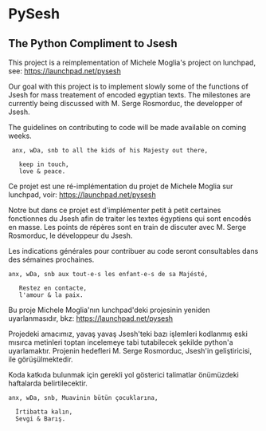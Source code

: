 # PySesh
The Python Compliment to Jsesh
--------
This project is a reimplementation of Michele Moglia's project on lunchpad, see: https://launchpad.net/pysesh
    
  Our goal with this project is to implement slowly some of the functions of Jsesh for mass treatement of encoded egyptian texts.  The milestones are currently being discussed with M. Serge Rosmorduc, the developper of Jsesh. 
   
  The guidelines on contributing to code will be made available on coming weeks. 
   
     anx, wDa, snb to all the kids of his Majesty out there,
       
       keep in touch,
       love & peace.
       
Ce projet est une ré-implémentation du projet de Michele Moglia sur lunchpad, voir: https://launchpad.net/pysesh

   Notre but dans ce projet est d'implémenter petit à petit certaines fonctionnes du Jsesh afin de traiter les textes égyptiens qui sont encodés en masse. Les points de répères sont en train de discuter avec M. Serge Rosmorduc, le développeur du Jsesh.
   
   Les indications générales pour contribuer au code seront consultables dans des sémaines prochaines.
   
    anx, wDa, snb aux tout-e-s les enfant-e-s de sa Majésté,
   
       Restez en contacte,
       l'amour & la paix.
       
 
 
 Bu proje Michele Moglia'nın lunchpad'deki projesinin yeniden uyarlanmasıdır, bkz: https://launchpad.net/pysesh
 
  Projedeki amacımız, yavaş yavaş Jsesh'teki bazı işlemleri kodlanmış eski mısırca metinleri toptan incelemeye tabi tutabilecek şekilde python'a uyarlamaktır. Projenin hedefleri M. Serge Rosmorduc, Jsesh'in geliştiricisi, ile görüşülmektedir.
    
  Koda katkıda bulunmak için gerekli yol gösterici talimatlar önümüzdeki haftalarda belirtilecektir.
    
    anx, wDa, snb, Muavinin bütün çocuklarına,
    
      İrtibatta kalın,
      Sevgi & Barış.
